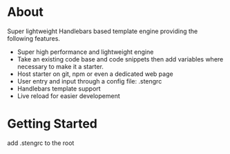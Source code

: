 # About
Super lightweight Handlebars based template engine providing the following features. 
* Super high performance and lightweight engine
* Take an existing code base and code snippets then add variables where necessary to make it a starter.
* Host starter on git, npm or even a dedicated web page
* User entry and input through a config file: .stengrc
* Handlebars template support
* Live reload for easier developement

# Getting Started
add .stengrc to the root

